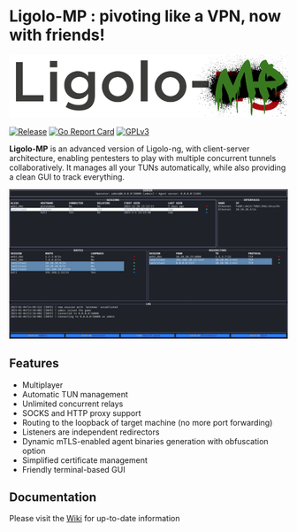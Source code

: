 # Ligolo-MP : pivoting like a VPN, now with friends!

![Ligolo-MP Logo](doc/logo.png)

[![Release](https://github.com/ttpreport/ligolo-mp/v2/actions/workflows/release.yml/badge.svg)](https://github.com/ttpreport/ligolo-mp/v2/actions/workflows/release.yml) [![Go Report Card](https://goreportcard.com/badge/github.com/ttpreport/ligolo-mp)](https://goreportcard.com/report/github.com/ttpreport/ligolo-mp) [![GPLv3](https://img.shields.io/badge/License-GPLv3-brightgreen.svg)](https://www.gnu.org/licenses/gpl-3.0)

**Ligolo-MP** is an advanced version of Ligolo-ng, with client-server architecture, enabling pentesters to play with multiple concurrent tunnels collaboratively. It manages all your TUNs automatically, while also providing a clean GUI to track everything.

![Ligolo-MP Dashboard](doc/dashboard-1.png)

## Features

- Multiplayer
- Automatic TUN management
- Unlimited concurrent relays
- SOCKS and HTTP proxy support
- Routing to the loopback of target machine (no more port forwarding)
- Listeners are independent redirectors
- Dynamic mTLS-enabled agent binaries generation with obfuscation option
- Simplified certificate management
- Friendly terminal-based GUI

## Documentation

Please visit the [Wiki](https://github.com/ttpreport/ligolo-mp/v2/wiki) for up-to-date information